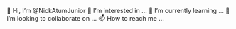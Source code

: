  👋 Hi, I’m @NickAtumJunior
👀 I’m interested in ...
🌱 I’m currently learning ...
💞️ I’m looking to collaborate on ...
📫 How to reach me ...

<!---
NickAtumJunior/NickAtumJunior is a ✨ special ✨ repository because its `README.md` (this file) appears on your GitHub profile.
You can click the Preview link to take a look at your changes.
--->
